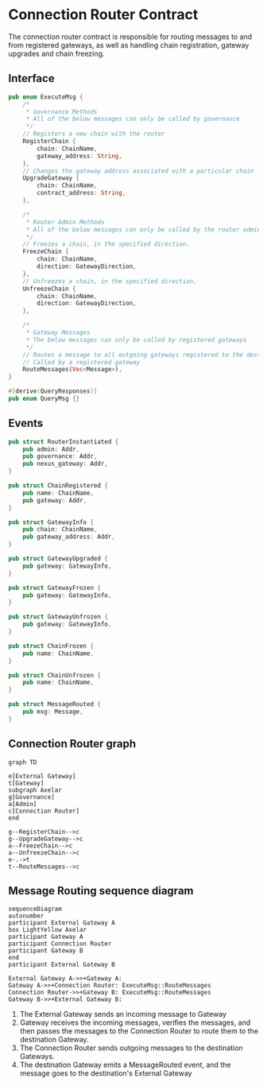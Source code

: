 # Connection Router Contract

The connection router contract is responsible for routing messages to and from registered gateways, as well as handling chain registration, gateway upgrades and chain freezing.

## Interface

```Rust
pub enum ExecuteMsg {
    /*
     * Governance Methods
     * All of the below messages can only be called by governance
     */
    // Registers a new chain with the router
    RegisterChain {
        chain: ChainName,
        gateway_address: String,
    },
    // Changes the gateway address associated with a particular chain
    UpgradeGateway {
        chain: ChainName,
        contract_address: String,
    },

    /*
     * Router Admin Methods
     * All of the below messages can only be called by the router admin
     */
    // Freezes a chain, in the specified direction.
    FreezeChain {
        chain: ChainName,
        direction: GatewayDirection,
    },
    // Unfreezes a chain, in the specified direction.
    UnfreezeChain {
        chain: ChainName,
        direction: GatewayDirection,
    },

    /*
     * Gateway Messages
     * The below messages can only be called by registered gateways
     */
    // Routes a message to all outgoing gateways registered to the destination domain.
    // Called by a registered gateway
    RouteMessages(Vec<Message>),
}

#[derive(QueryResponses)]
pub enum QueryMsg {}
```

## Events

```Rust
pub struct RouterInstantiated {
    pub admin: Addr,
    pub governance: Addr,
    pub nexus_gateway: Addr,
}

pub struct ChainRegistered {
    pub name: ChainName,
    pub gateway: Addr,
}

pub struct GatewayInfo {
    pub chain: ChainName,
    pub gateway_address: Addr,
}

pub struct GatewayUpgraded {
    pub gateway: GatewayInfo,
}

pub struct GatewayFrozen {
    pub gateway: GatewayInfo,
}

pub struct GatewayUnfrozen {
    pub gateway: GatewayInfo,
}

pub struct ChainFrozen {
    pub name: ChainName,
}

pub struct ChainUnfrozen {
    pub name: ChainName,
}

pub struct MessageRouted {
    pub msg: Message,
}
```

## Connection Router graph

```mermaid
graph TD

e[External Gateway]
t[Gateway]
subgraph Axelar
g[Governance]
a[Admin]
c[Connection Router]
end

g--RegisterChain-->c
g--UpgradeGateway-->c
a--FreezeChain-->c
a--UnfreezeChain-->c
e-.->t
t--RouteMessages-->c
```

## Message Routing sequence diagram

```mermaid
sequenceDiagram
autonumber
participant External Gateway A
box LightYellow Axelar
participant Gateway A
participant Connection Router
participant Gateway B
end
participant External Gateway B

External Gateway A->>+Gateway A: 
Gateway A->>+Connection Router: ExecuteMsg::RouteMessages
Connection Router->>+Gateway B: ExecuteMsg::RouteMessages
Gateway B->>+External Gateway B: 
```

1. The External Gateway sends an incoming message to Gateway
2. Gateway receives the incoming messages, verifies the messages, and then passes the messages to the Connection Router to route them to the destination Gateway.
3. The Connection Router sends outgoing messages to the destination Gateways.
4. The destination Gateway emits a MessageRouted event, and the message goes to the destination's External Gateway